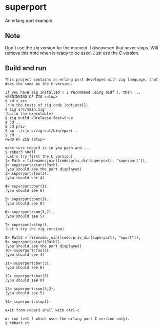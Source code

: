 superport
=====

An erlang port example

Note
----
Don't use the zig version for the moment.  I discovered that never stops.  Will remove this note when is ready to be used.  Just use the C version.

Build and run 
-------------
    This project contains an erlang port developed with zig language, that does the same as the C version.

    If you have zig installed ( I recommend using asdf ), then ...
    <BEGINNING OF ZIG setup>
    $ cd z_src
    (run the tests of zig code [optional])
    $ zig src/main.zig
    (build the executable)
    $ zig build -Drelease-fast=true 
    $ cd ..
    $ cd priv
    $ cp ../z_src/zig-out/bin/eport .
    $ cd ..
    <END OF ZIG setup>

    make sure rebar3 is in you path and ...
    $ rebar3 shell
    (Let's try first the C version)
    1> Path = filename:join([code:priv_dir(superport), "superport"]),
    2> superport:start(Path).
    (you should see the port displayed)
    3> superport:foo(3).
    (you should see 4)
    
    4> superport:bar(3).
    (you should see 6)
    
    5> superport:baz(3).
    (you should see 0)
    
    6> superport:sum(3,2).
    (you should see 5)

    7> superport:stop().
    (Let's try the zig version)

    8> Path2 = filename:join([code:priv_dir(superport), "eport"]),
    9> superport:start(Path2).
    (you should see the port displayed)
    10> superport:foo(3).
    (you should see 4)
    
    11> superport:bar(3).
    (you should see 6)
    
    12> superport:baz(3).
    (you should see 0)
    
    13> superport:sum(3,2).
    (you should see 5)

    14> superport:stop().
    
    exit from rebar3 shell with ctrl-c
    
    or run test ( which uses the erlang port C version only).
    $ rebar3 ct
